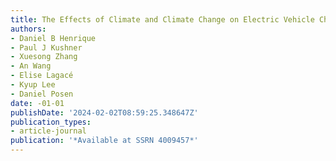 ```yaml
---
title: The Effects of Climate and Climate Change on Electric Vehicle Charging Demand
authors:
- Daniel B Henrique
- Paul J Kushner
- Xuesong Zhang
- An Wang
- Elise Lagacé
- Kyup Lee
- Daniel Posen
date: -01-01
publishDate: '2024-02-02T08:59:25.348647Z'
publication_types:
- article-journal
publication: '*Available at SSRN 4009457*'
---
```

